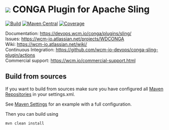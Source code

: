 <img src="https://wcm.io/images/favicon-16@2x.png"/> CONGA Plugin for Apache Sling
======
[![Build](https://github.com/wcm-io-devops/conga-sling-plugin/workflows/Build/badge.svg?branch=develop)](https://github.com/wcm-io-devops/conga-sling-plugin/actions?query=workflow%3ABuild+branch%3Adevelop)
[![Maven Central](https://maven-badges.herokuapp.com/maven-central/io.wcm.devops.conga.plugins/io.wcm.devops.conga.plugins.sling/badge.svg)](https://maven-badges.herokuapp.com/maven-central/io.wcm.devops.conga.plugins/io.wcm.devops.conga.plugins.sling)
[![Coverage](https://sonarcloud.io/api/project_badges/measure?project=wcm-io-devops_conga-sling-plugin&metric=coverage)](https://sonarcloud.io/summary/new_code?id=wcm-io-devops_conga-sling-plugin)

Documentation: https://devops.wcm.io/conga/plugins/sling/<br/>
Issues: https://wcm-io.atlassian.net/projects/WDCONGA<br/>
Wiki: https://wcm-io.atlassian.net/wiki/<br/>
Continuous Integration: https://github.com/wcm-io-devops/conga-sling-plugin/actions<br/>
Commercial support: https://wcm.io/commercial-support.html


## Build from sources

If you want to build from sources make sure you have configured all [Maven Repositories](https://devops.wcm.io/maven.html) in your settings.xml.

See [Maven Settings](https://github.com/wcm-io-devops/conga-sling-plugin/blob/develop/.maven-settings.xml) for an example with a full configuration.

Then you can build using

```
mvn clean install
```
